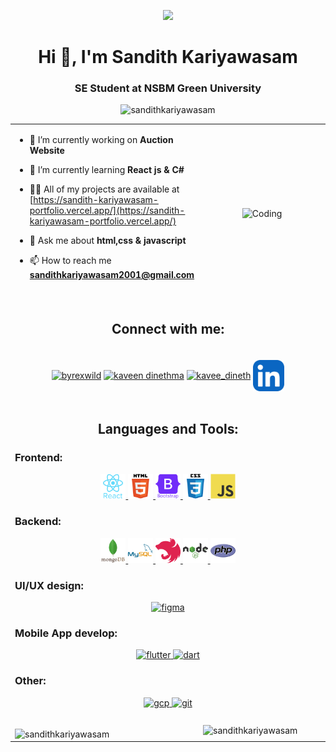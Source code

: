 
<p align="center" ><img  src = "https://github.com/7oSkaaa/7oSkaaa/blob/main/Images/about_me.gif?raw=true" width = 100px></p>
<h1 align="center">Hi 👋, I'm Sandith Kariyawasam</h1>
<h3 align="center">SE Student at NSBM Green University</h3>
<p align="center"> <img src="https://komarev.com/ghpvc/?username=sandithkariyawasam&label=Profile%20views&color=0e75b6&style=flat" alt="sandithkariyawasam" /> </p>

<table align="center">
<tr border="none">
<td width="50%" align="left">

- 🔭 I’m currently working on **Auction Website**

- 🌱 I’m currently learning **React js & C#**

- 👨‍💻 All of my projects are available at [https://sandith-kariyawasam-portfolio.vercel.app/](https://sandith-kariyawasam-portfolio.vercel.app/)

- 💬 Ask me about **html,css & javascript**

- 📫 How to reach me **sandithkariyawasam2001@gmail.com**
<br></br>

</td>
<td width="50%" align="center">

  <img align="center" alt="Coding" width="450" src="https://repository-images.githubusercontent.com/588181932/e36ec678-7984-4cdd-8e4c-a3932772ff8e">


  </td>
</tr>
<tr border="none">
  <td colspan="2">
<h2 align="center">Connect with me:</h2>
  </td>
</tr>
<tr>
  <td colspan="2">
<p align="center" margin-left="40px">
    <a href="https://www.youtube.com/c/byrexwild" target="blank"><img align="center" src="https://raw.githubusercontent.com/rahuldkjain/github-profile-readme-generator/master/src/images/icons/Social/youtube.svg" alt="byrexwild" height="50" width="50" /></a>
    <a href="https://fb.com/Sandith Kariyawasam" target="blank"><img align="center" src="https://raw.githubusercontent.com/rahuldkjain/github-profile-readme-generator/master/src/images/icons/Social/facebook.svg" alt="kaveen dinethma" height="50" width="50" /></a>
    <a href="https://www.instagram.com/sandith.kariyawasam/" target="blank"><img align="center" src="https://www.edigitalagency.com.au/wp-content/uploads/new-Instagram-icon-png-full-colour.png" alt="kavee_dineth" height="50" width="50" /></a>
    <a href="https://www.linkedin.com/in/sandith-kariyawasam" target="blank"><img align="center" src="https://github.com/tandpfun/skill-icons/blob/main/icons/LinkedIn.svg" alt="kaveendinethma" height="50" width="50" /></a>

</p></td>
</tr>
<tr>
  <td colspan="2">
<h2 align="center">Languages and Tools:</h2>
    <h3 align="left">Frontend:</h3>
      <p align="center" margin-left="40px">
        <a href="https://reactjs.org/" target="_blank" rel="noreferrer"> <img src="https://raw.githubusercontent.com/devicons/devicon/master/icons/react/react-original-wordmark.svg" alt="react" width="40" height="40"/> </a>
        <a href="https://www.w3.org/html/" target="_blank" rel="noreferrer"> <img src="https://raw.githubusercontent.com/devicons/devicon/master/icons/html5/html5-original-wordmark.svg" alt="html5" width="40" height="40"/> </a> 
        <a href="https://getbootstrap.com" target="_blank" rel="noreferrer"> <img src="https://raw.githubusercontent.com/devicons/devicon/master/icons/bootstrap/bootstrap-plain-wordmark.svg" alt="bootstrap" width="40" height="40"/> </a>
        <a href="https://www.w3schools.com/css/" target="_blank" rel="noreferrer"> <img src="https://raw.githubusercontent.com/devicons/devicon/master/icons/css3/css3-original-wordmark.svg" alt="css3" width="40" height="40"/> </a>
        <a href="https://developer.mozilla.org/en-US/docs/Web/JavaScript" target="_blank" rel="noreferrer"> <img src="https://raw.githubusercontent.com/devicons/devicon/master/icons/javascript/javascript-original.svg" alt="javascript" width="40" height="40"/> </a>
      </p>
    <h3 align="left">Backend:</h3>
      <p align="center" margin-left="40px">
        <a href="https://www.mongodb.com/" target="_blank" rel="noreferrer"> <img src="https://raw.githubusercontent.com/devicons/devicon/master/icons/mongodb/mongodb-original-wordmark.svg" alt="mongodb" width="40" height="40"/> </a>
        <a href="https://www.mysql.com/" target="_blank" rel="noreferrer"> <img src="https://raw.githubusercontent.com/devicons/devicon/master/icons/mysql/mysql-original-wordmark.svg" alt="mysql" width="40" height="40"/> </a>
        <a href="https://nestjs.com/" target="_blank" rel="noreferrer"> <img src="https://raw.githubusercontent.com/devicons/devicon/master/icons/nestjs/nestjs-plain.svg" alt="nestjs" width="40" height="40"/> </a>
        <a href="https://nodejs.org" target="_blank" rel="noreferrer"> <img src="https://raw.githubusercontent.com/devicons/devicon/master/icons/nodejs/nodejs-original-wordmark.svg" alt="nodejs" width="40" height="40"/> </a>
        <a href="https://www.php.net" target="_blank" rel="noreferrer"> <img src="https://raw.githubusercontent.com/devicons/devicon/master/icons/php/php-original.svg" alt="php" width="40" height="40"/> </a>
      </p>
    <h3 align="left">UI/UX design:</h3>
      <p align="center">
        <a href="https://www.figma.com/" target="_blank" rel="noreferrer"> <img src="https://www.vectorlogo.zone/logos/figma/figma-icon.svg" alt="figma" width="40" height="40"/> </a>
      </p>
    <h3 align="left">Mobile App develop:</h3>
      <p align="center" margin-left="40px">
        <a href="https://flutter.dev" target="_blank" rel="noreferrer"> <img src="https://www.vectorlogo.zone/logos/flutterio/flutterio-icon.svg" alt="flutter" width="40" height="40"/> </a>
        <a href="https://dart.dev" target="_blank" rel="noreferrer"> <img src="https://www.vectorlogo.zone/logos/dartlang/dartlang-icon.svg" alt="dart" width="40" height="40"/> </a>
      </p>
    <h3 align="left">Other:</h3>
      <p align="center" margin-left="40px">
        <a href="https://cloud.google.com" target="_blank" rel="noreferrer"> <img src="https://www.vectorlogo.zone/logos/google_cloud/google_cloud-icon.svg" alt="gcp" width="40" height="40"/> </a>
        <a href="https://git-scm.com/" target="_blank" rel="noreferrer"> <img src="https://www.vectorlogo.zone/logos/git-scm/git-scm-icon.svg" alt="git" width="40" height="40"/> </a>
<p align="center">
      </p>
     
  </td>
  </tr>
  <tr>
    <td>
<p align="center"><img align="left" src="https://github-readme-stats.vercel.app/api/top-langs?username=sandithkariyawasam&show_icons=true&locale=en&layout=compact" alt="sandithkariyawasam" /></p>
    </td>
<td><img align="center" src="https://github-readme-stats.vercel.app/api?username=sandithkariyawasam&show_icons=true&locale=en" alt="sandithkariyawasam" /></td>
  </tr>
  </table>

